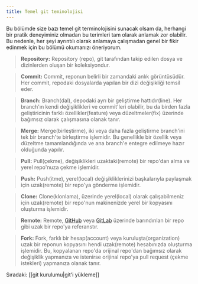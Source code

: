 ```yaml
---
title: Temel git teminolojisi
---
```


Bu bölümde size bazı temel git terminolojisini sunacak olsam da, herhangi bir pratik deneyiminiz olmadan bu terimleri tam olarak anlamak zor olabilir. Bu nedenle, her şeyi ayrıntılı olarak anlamaya çalışmadan genel bir fikir edinmek için bu bölümü okumanızı öneriyorum.

> **Repository:** Repository (repo), git tarafından takip edilen dosya ve dizinlerden oluşan bir koleksiyondur.

> **Commit:** Commit, reponun belirli bir zamandaki anlık görüntüsüdür. Her commit, repodaki dosyalarda yapılan bir dizi değişikliği temsil eder.

> **Branch:** Branch(dal), depodaki ayrı bir geliştirme hattıdır(line). Her branch'ın kendi değişiklikleri ve commit'leri olabilir, bu da birden fazla geliştiricinin farklı özellikler(feature) veya düzeltmeler(fix) üzerinde bağımsız olarak çalışmasına olanak tanır.

> **Merge:** Merge(birleştirme), iki veya daha fazla geliştirme branch'ini tek bir branch'te birleştirme işlemidir. Bu genellikle bir özellik veya düzeltme tamamlandığında ve ana branch'e entegre edilmeye hazır olduğunda yapılır.

> **Pull:** Pull(çekme), değişiklikleri uzaktaki(remote) bir repo'dan alma ve yerel repo'nuza çekme işlemidir.

> **Push:** Push(itme), yerel(local) değişikliklerinizi başkalarıyla paylaşmak için uzak(remote) bir repo'ya gönderme işlemidir.

> **Clone:** Clone(klonlama), üzerinde yerel(local) olarak çalışabilmeniz için uzak(remote) bir repo'nun makinenizde yerel bir kopyasını oluşturma işlemidir.

> **Remote:** Remote, [GitHub](http://github.com/) veya [GitLab](https://gitlab.com/) üzerinde barındırılan bir repo gibi uzak bir repo'ya referanstır.

> **Fork:** Fork, farklı bir hesap(account) veya kuruluşta(organization) uzak bir reponun kopyasını hendi uzak(remote) hesabınızda oluşturma işlemidir. Bu, kopyalanan repo'da orijinal repo'dan bağımsız olarak değişiklik yapmanıza ve istenirse orijinal repo'ya pull request (çekme istekleri) yapmanıza olanak tanır.

Sıradaki: [[git kurulumu|git'i yükleme]]
